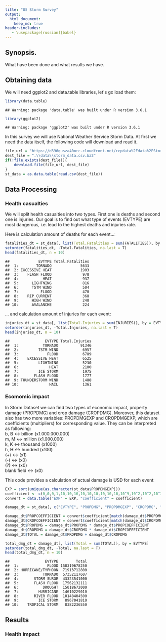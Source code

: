 ```yaml
---
title: "US Storm Survey"
output: 
  html_document:
    keep_md: true
header-includes:
   - \usepackage[russian]{babel}
---
```


## Synopsis. 

What have been done and what results we have. 



##  Obtaining data

We will need ggplot2 and data.table libraries, let's go load them:


```r
library(data.table)
```

```
## Warning: package 'data.table' was built under R version 3.6.1
```

```r
library(ggplot2)
```

```
## Warning: package 'ggplot2' was built under R version 3.6.1
```

In this survey we will use National Weather Service Storm Data. At first we need the data itself, the following code will download and read it. 


```r
file_url = "https://d396qusza40orc.cloudfront.net/repdata%2Fdata%2FStormData.csv.bz2"
dest_file = ".\\data\\storm_data.csv.bz2"
if(!file.exists(dest_file)){
    download.file(file_url, dest_file)
}
st_data = as.data.table(read.csv(dest_file))
```

## Data Processing

### Health casualties

We will split health casualties into two types. First one is deaths and second one is injuries. Our goal is to find out what type of events (EVTYPE) are most dangerous, i.e. lead to the highest deaths and injuries rate. 

Here is calculation amount of deaths for each event...:


```r
fatalities_dt = st_data[, list(Total.Fatalities = sum(FATALITIES)), by = EVTYPE]
setorder(fatalities_dt, -Total.Fatalities, na.last = T)
head(fatalities_dt, n = 10)
```

```
##             EVTYPE Total.Fatalities
##  1:        TORNADO             5633
##  2: EXCESSIVE HEAT             1903
##  3:    FLASH FLOOD              978
##  4:           HEAT              937
##  5:      LIGHTNING              816
##  6:      TSTM WIND              504
##  7:          FLOOD              470
##  8:    RIP CURRENT              368
##  9:      HIGH WIND              248
## 10:      AVALANCHE              224
```

... and calculation amount of injuries for each event:


```r
injuries_dt = st_data[, list(Total.Injuries = sum(INJURIES)), by = EVTYPE]
setorder(injuries_dt, -Total.Injuries, na.last = T)
head(injuries_dt, n = 10)
```

```
##                EVTYPE Total.Injuries
##  1:           TORNADO          91346
##  2:         TSTM WIND           6957
##  3:             FLOOD           6789
##  4:    EXCESSIVE HEAT           6525
##  5:         LIGHTNING           5230
##  6:              HEAT           2100
##  7:         ICE STORM           1975
##  8:       FLASH FLOOD           1777
##  9: THUNDERSTORM WIND           1488
## 10:              HAIL           1361
```

### Ecomomic impact

In Storm Dataset we can find two types of economic impact, property damage (PROPDMG) and crop damage (CROPDMG). Moreover, this dataset also has two more variables: PROPDMGEXP and CROPDMGEXP, which are coefficients (multipliers) for corresponding value. They can be interpreted as following:  
b, B <-> billion (x1.000.000.000)  
m, M <-> million (x1.000.000)  
k, K <-> thousand (x1000)  
h, H <-> hundred (x100)  
(+) <-> (x1)  
(-) <-> (x0)  
(?) <-> (x0)  
blank field <-> (x0)  

This code provides a calculation of actual damage is USD for each event:


```r
EXP = sort(unique(as.character(st_data$PROPDMGEXP)))
coefficient <- c(0,0,0,1,10,10,10,10,10,10,10,10,10,10^9,10^2,10^2,10^3,10^6,10^6)
convert = data.table("EXP" = EXP, "coefficient" = coefficient)

damage_dt = st_data[, c("EVTYPE", "PROPDMG", "PROPDMGEXP", "CROPDMG", "CROPDMGEXP")]

damage_dt$PROPCOEFFICIENT = convert$coefficient[match(damage_dt$PROPDMGEXP, convert$EXP)]
damage_dt$CROPCOEFFICIENT = convert$coefficient[match(damage_dt$CROPDMGEXP, convert$EXP)]
damage_dt$PROPDMG = damage_dt$PROPDMG * damage_dt$PROPCOEFFICIENT
damage_dt$CROPDMG = damage_dt$CROPDMG * damage_dt$CROPCOEFFICIENT
damage_dt$TOTAL = damage_dt$PROPDMG + damage_dt$CROPDMG

total_dmg_dt = damage_dt[, list(Total = sum(TOTAL)), by = EVTYPE]
setorder(total_dmg_dt, -Total, na.last = T)
head(total_dmg_dt, n = 10)
```

```
##                EVTYPE        Total
##  1:             FLOOD 150319678250
##  2: HURRICANE/TYPHOON  71913712800
##  3:           TORNADO  57352117607
##  4:       STORM SURGE  43323541000
##  5:       FLASH FLOOD  17562132111
##  6:           DROUGHT  15018672000
##  7:         HURRICANE  14610229010
##  8:       RIVER FLOOD  10148404500
##  9:         ICE STORM   8967041810
## 10:    TROPICAL STORM   8382236550
```

## Results  
### Health impact  






